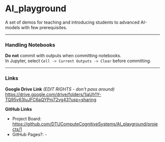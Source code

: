 # AI_playground
A set of demos for teaching and introducing students to advanced AI-models with few prerequisites. 

------ 
### Handling Notebooks

**Do not** commit with outputs when committing notebooks.  
In Jupyter, select `Cell -> Current Outputs -> Clear` before committing.

 
------
### Links

**Google Drive Link** *(EDIT RIGHTS - don't pass around)*  
https://drive.google.com/drive/folders/1jaUh1Y-TQ95v63luJFC6aQYPni72vg43?usp=sharing

**GitHub Links**
- Project Board: https://github.com/DTUComputeCognitiveSystems/AI_playground/projects/1
- GitHub Pages?: -
